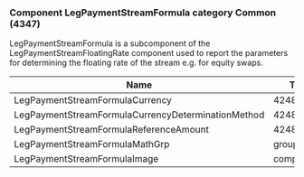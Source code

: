 ### Component LegPaymentStreamFormula category Common (4347)

LegPaymentStreamFormula is a subcomponent of the LegPaymentStreamFloatingRate component used to report the parameters for determining the floating rate of the stream e.g. for equity swaps.

| Name                                               | Tag       | Req'd |
|----------------------------------------------------|-----------|----------|
| LegPaymentStreamFormulaCurrency                    | 42482     |       |
| LegPaymentStreamFormulaCurrencyDeterminationMethod | 42483     |       |
| LegPaymentStreamFormulaReferenceAmount             | 42484     |       |
| LegPaymentStreamFormulaMathGrp                     | group     |       |
| LegPaymentStreamFormulaImage                       | component |       |

